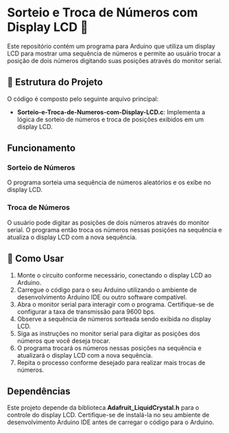 # Sorteio e Troca de Números com Display LCD 🎲

Este repositório contém um programa para Arduino que utiliza um display LCD para mostrar uma sequência de números e permite ao usuário trocar a posição de dois números digitando suas posições através do monitor serial.

## 📁 Estrutura do Projeto

O código é composto pelo seguinte arquivo principal:

- **Sorteio-e-Troca-de-Numeros-com-Display-LCD.c**: Implementa a lógica de sorteio de números e troca de posições exibidos em um display LCD.

## Funcionamento

### Sorteio de Números

O programa sorteia uma sequência de números aleatórios e os exibe no display LCD.

### Troca de Números

O usuário pode digitar as posições de dois números através do monitor serial. O programa então troca os números nessas posições na sequência e atualiza o display LCD com a nova sequência.

## 🚀 Como Usar

1. Monte o circuito conforme necessário, conectando o display LCD ao Arduino.
2. Carregue o código para o seu Arduino utilizando o ambiente de desenvolvimento Arduino IDE ou outro software compatível.
3. Abra o monitor serial para interagir com o programa. Certifique-se de configurar a taxa de transmissão para 9600 bps.
4. Observe a sequência de números sorteada sendo exibida no display LCD.
5. Siga as instruções no monitor serial para digitar as posições dos números que você deseja trocar.
6. O programa trocará os números nessas posições na sequência e atualizará o display LCD com a nova sequência.
7. Repita o processo conforme desejado para realizar mais trocas de números.

## Dependências

Este projeto depende da biblioteca **Adafruit_LiquidCrystal.h** para o controle do display LCD. Certifique-se de instalá-la no seu ambiente de desenvolvimento Arduino IDE antes de carregar o código para o Arduino.
